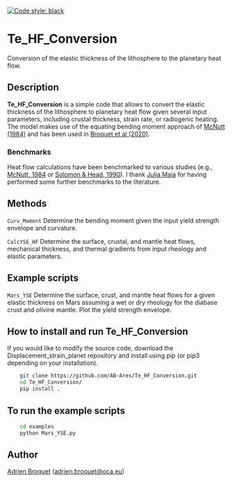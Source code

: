 [![Code style: black](https://img.shields.io/badge/code%20style-black-000000.svg)](https://github.com/psf/black)

# Te_HF_Conversion

Conversion of the elastic thickness of the lithosphere to the planetary heat flow.

## Description

**Te_HF_Conversion** is a simple code that allows to convert the elastic thickness of the lithosphere to planetary heat flow given several input parameters, including crustal thickness, strain rate, or radiogenic heating. The model makes use of the equating bending moment approach of [McNutt (1984)](https://agupubs.onlinelibrary.wiley.com/doi/10.1029/JB089iB13p11180) and has been used in [Broquet et al (2020)](https://agupubs.onlinelibrary.wiley.com/doi/full/10.1029/2019GL086746).

### Benchmarks
Heat flow calculations have been benchmarked to various studies (e.g., [McNutt, 1984](https://agupubs.onlinelibrary.wiley.com/doi/10.1029/JB089iB13p11180) or [Solomon & Head, 1990](https://agupubs.onlinelibrary.wiley.com/doi/10.1029/JB095iB07p11073)). I thank [Julia Maia](https://www.oca.eu/fr/julia-maia) for having performed some further benchmarks to the literature.

## Methods
`Curv_Moment`  Determine the bending moment given the input yield
strength envelope and curvature.

`CalcYSE_HF`  Determine the surface, crustal, and mantle heat flows, mechanical thickness, and thermal gradients from input rheology and elastic parameters.

## Example scripts
`Mars_YSE`  Determine the surface, crust, and mantle heat flows for a given elastic thickness on Mars assuming a wet or dry rheology for the diabase crust and olivine mantle. Plot the yield strength envelope.

## How to install and run Te_HF_Conversion
If you would like to modify the source code, download the Displacement_strain_planet repository and install using pip (or pip3 depending on your installation).
```bash
    git clone https://github.com/AB-Ares/Te_HF_Conversion.git
    cd Te_HF_Conversion/
    pip install .
```

## To run the example scripts
```bash
    cd examples
    python Mars_YSE.py 
```

## Author
[Adrien Broquet](https://www.oca.eu/fr/adrien-broquet) (adrien.broquet@oca.eu)
